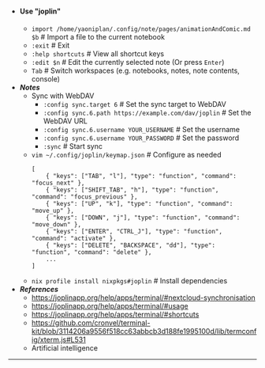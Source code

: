 - #### Use "joplin"
    - `import /home/yaoniplan/.config/note/pages/animationAndComic.md $b` # Import a file to the current notebook
    - `:exit` # Exit
    - `:help shortcuts` # View all shortcut keys
    - `:edit $n` # Edit the currently selected note (Or press `Enter`)
    - `Tab` # Switch workspaces (e.g. notebooks, notes, note contents, console)
- ***Notes***
    - Sync with WebDAV
        - `:config sync.target 6` # Set the sync target to WebDAV
        - `:config sync.6.path https://example.com/dav/joplin` # Set the WebDAV URL
        - `:config sync.6.username YOUR_USERNAME` # Set the username
        - `:config sync.6.username YOUR_PASSWORD` # Set the password
        - `:sync` # Start sync
    - `vim ~/.config/joplin/keymap.json` # Configure as needed
      ```
      [
          { "keys": ["TAB", "l"], "type": "function", "command": "focus_next" },
          { "keys": ["SHIFT_TAB", "h"], "type": "function", "command": "focus_previous" },
          { "keys": ["UP", "k"], "type": "function", "command": "move_up" },
          { "keys": ["DOWN", "j"], "type": "function", "command": "move_down" },
          { "keys": ["ENTER", "CTRL_J"], "type": "function", "command": "activate" },
          { "keys": ["DELETE", "BACKSPACE", "dd"], "type": "function", "command": "delete" },
          ...
      ]
      ```
    - `nix profile install nixpkgs#joplin` # Install dependencies
- ***References***
    - https://joplinapp.org/help/apps/terminal/#nextcloud-synchronisation
    - https://joplinapp.org/help/apps/terminal/#usage
    - https://joplinapp.org/help/apps/terminal/#shortcuts
    - https://github.com/cronvel/terminal-kit/blob/3114206a9556f518cc63abbcb3d188fe1995100d/lib/termconfig/xterm.js#L531
    - Artificial intelligence
- ---
